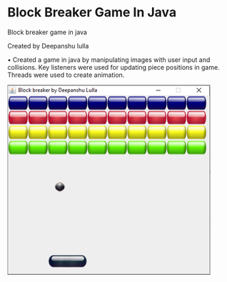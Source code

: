 # Block Breaker Game In Java
Block breaker game in java

Created by Deepanshu lulla

•	Created a game in java by manipulating images with user input and collisions. Key listeners were used for updating piece positions in game.
Threads were used to create animation.

![alt text][snap]

[snap]:https://github.com/deepanshululla/BlockBreakerGameInJava/blob/master/BlockBreaker/snap1.PNG

